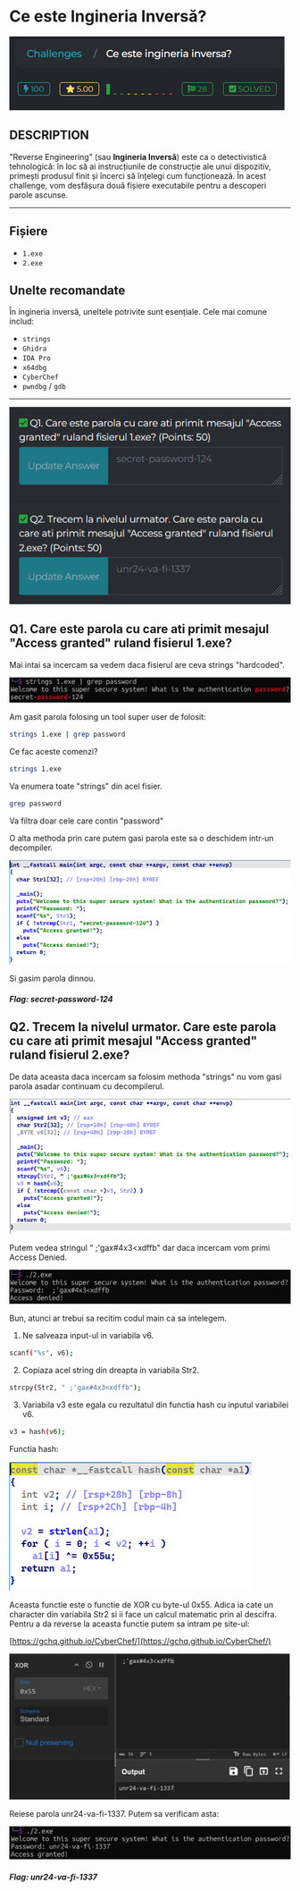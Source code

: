 # Ce este Ingineria Inversă?

![chall](poza.png)

## DESCRIPTION

"Reverse Engineering" (sau **Ingineria Inversă**) este ca o detectivistică tehnologică: în loc să ai instrucțiunile de construcție ale unui dispozitiv, primești produsul finit și încerci să înțelegi cum funcționează. În acest challenge, vom desfășura două fișiere executabile pentru a descoperi parole ascunse.

---

## Fișiere

- `1.exe`
- `2.exe`

## Unelte recomandate

În ingineria inversă, uneltele potrivite sunt esențiale. Cele mai comune includ:
- `strings`
- `Ghidra`
- `IDA Pro`
- `x64dbg`
- `CyberChef`
- `pwndbg` / `gdb`

---

![challs](poza2.png)

## Q1. Care este parola cu care ati primit mesajul "Access granted" ruland fisierul 1.exe?

Mai intai sa incercam sa vedem daca fisierul are ceva strings "hardcoded".

![ex1](poza3.png)

Am gasit parola folosing un tool super user de folosit:
```bash
strings 1.exe | grep password
```
Ce fac aceste comenzi?

```bash
strings 1.exe
```

Va enumera toate "strings" din acel fisier.

```bash
grep password
```
Va filtra doar cele care contin "password"

O alta methoda prin care putem gasi parola este sa o deschidem intr-un decompiler.

![rev](poza4.png)

Si gasim parola dinnou.

##### Flag: secret-password-124

## Q2. Trecem la nivelul urmator. Care este parola cu care ati primit mesajul "Access granted" ruland fisierul 2.exe?

De data aceasta daca incercam sa folosim methoda "strings" nu vom gasi parola asadar continuam cu decompilerul.

![rev2](poza5.png)

Putem vedea stringul " ;'gax#4x3<xdffb" dar daca incercam vom primi Access Denied.

![denied](poza7.png)

Bun, atunci ar trebui sa recitim codul main ca sa intelegem.

1. Ne salveaza input-ul in variabila v6.
```bash
scanf("%s", v6);
```

2. Copiaza acel string din dreapta in variabila Str2.
```bash
strcpy(Str2, " ;'gax#4x3<xdffb");
```

3. Variabila v3 este egala cu rezultatul din functia hash cu inputul variabilei v6. 
```bash
v3 = hash(v6);
```

Functia hash:

![hash](poza6.png)

Aceasta functie este o functie de XOR cu byte-ul 0x55.
Adica ia cate un character din variabila Str2 si ii face un calcul matematic prin al descifra.
Pentru a da reverse la aceasta functie putem sa intram pe site-ul:

[https://gchq.github.io/CyberChef/](https://gchq.github.io/CyberChef/)

![cyberchef](poza8.png)

Reiese parola unr24-va-fi-1337.
Putem sa verificam asta:

![access](poza9.png)

##### Flag: unr24-va-fi-1337

